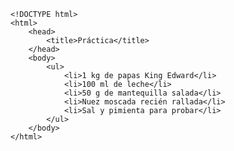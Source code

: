 <code>
&lt;!DOCTYPE html&gt;
&lt;html&gt;
    &lt;head&gt;
        &lt;title&gt;Práctica&lt;/title&gt;
    &lt;/head&gt;
    &lt;body&gt;
        &lt;ul&gt;
            &lt;li&gt;1 kg de papas King Edward&lt;/li&gt;
            &lt;li&gt;100 ml de leche&lt;/li&gt;
            &lt;li&gt;50 g de mantequilla salada&lt;/li&gt;
            &lt;li&gt;Nuez moscada recién rallada&lt;/li&gt;
            &lt;li&gt;Sal y pimienta para probar&lt;/li&gt;
        &lt;/ul&gt;
    &lt;/body&gt;
&lt;/html&gt;
</code>